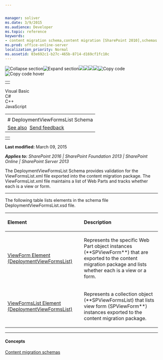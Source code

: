 ```yaml
---


manager: soliver
ms.date: 3/9/2015
ms.audience: Developer
ms.topic: reference
keywords:
- content migration schema,content migration [SharePoint 2010],schemas [SharePoint 2010], DeploymentViewFormsList
ms.prod: office-online-server
localization_priority: Normal
ms.assetid: 03e692c1-b27c-465b-8714-d169cf1fc10c
---
```


![Collapse
section](../icons/collapse_all.gif "Collapse section")![Expand
section](../icons/expand_all.gif "Expand section")![](../icons/collapse_all.gif)![](../icons/expand_all.gif)![](../icons/dropdown.gif)![](../icons/dropdownHover.gif)![Copy
code](../icons/copycode.gif "Copy code")![Copy code
hover](../icons/copycodeHighlight.gif "Copy code hover")
<table>
<tbody>
<tr class="odd">
<td align="left"></td>
</tr>
</tbody>
</table>

Visual Basic  
C\#  
C++  
JavaScript  

<table>
<tbody>
<tr class="odd">
<td align="left"><span id="runningHeaderText"></span></td>
</tr>
<tr class="even">
<td align="left"># DeploymentViewFormsList Schema</td>
</tr>
<tr class="odd">
<td align="left"><a href="#seeAlsoToggle">See also</a>  <span id="headfeedbackarea" class="feedbackhead"><a href="javascript:SubmitFeedback(&#39;docthis@Microsoft.com&#39;,&#39;&#39;,&#39;&#39;,&#39;&#39;,&#39;1.0.18082.1225&#39;,&#39;%0\dThank%20you%20for%20your%20feedback.%20The%20developer%20writing%20teams%20use%20your%20feedback%20to%20improve%20documentation.%20While%20we%20are%20reviewing%20your%20feedback,%20we%20may%20send%20you%20e-mail%20to%20ask%20for%20clarification%20or%20feedback%20on%20a%20solution.%20We%20do%20not%20use%20your%20e-mail%20address%20for%20any%20other%20purpose%20and%20we%20delete%20it%20after%20we%20finish%20our%20review.%0\AFor%20further%20information%20about%20the%20privacy%20policies%20of%20Microsoft,%20please%20see%20http://privacy.microsoft.com/en-us/default.aspx.%0\A%0\d&#39;,&#39;Customer%20feedback&#39;);">Send feedback</a></span></td>
</tr>
</tbody>
</table>

<table>
<colgroup>
<col width="100%" />
</colgroup>
<tbody>
<tr class="odd">
<td align="left"></td>
</tr>
</tbody>
</table>

**Last modified:** March 09, 2015

***Applies to:** SharePoint 2016 | SharePoint Foundation 2013 |
SharePoint Online | SharePoint Server 2013*

The DeploymentViewFormsList Schema provides validation for the
ViewFormsList.xml file exported into the content migration package. The
ViewFormsList.xml file maintains a list of Web Parts and tracks whether
each is a view or form.


----------------------------------------------------------------------------------------------------------------------------------------------------------------------------------------------------------------------------

The following table lists elements in the schema file
DeploymentViewFormsList.xsd file.

<table>
<colgroup>
<col width="50%" />
<col width="50%" />
</colgroup>
<thead>
<tr class="header">
<th align="left"><p>Element</p></th>
<th align="left"><p>Description</p></th>
</tr>
</thead>
<tbody>
<tr class="odd">
<td align="left"><p><span sdata="link"><a href="viewform-element-deploymentviewformslist.htm">ViewForm Element (DeploymentViewFormsList)</a></span></p></td>
<td align="left"><p>Represents the specific Web Part object instances (**SPViewForm**) that are exported to the content migration package and lists whether each is a view or a form.</p></td>
</tr>
<tr class="even">
<td align="left"><p><span sdata="link"><a href="viewformslist-element-deploymentviewformslist.htm">ViewFormsList Element (DeploymentViewFormsList)</a></span></p></td>
<td align="left"><p>Represents a collection object (**SPViewFormsList</span>) that lists view form (<span class="keyword">SPViewForm**) instances exported to the content migration package.</p></td>
</tr>
</tbody>
</table>


-------------------------------------------------------------------------------------------------------------------------------------------------------------------------------------------

#### Concepts

<span sdata="link">[Content migration
schemas](content-migration-schemas.htm)</span>








